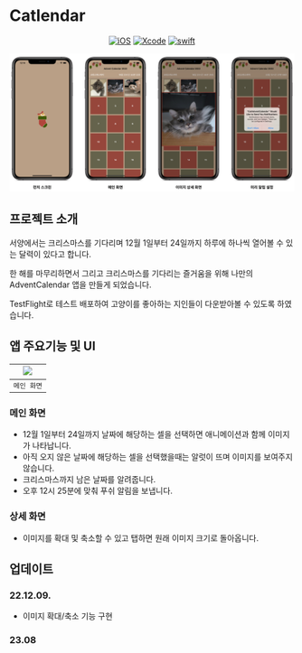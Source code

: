 # Catlendar

<div align="center">

[![iOS](https://img.shields.io/badge/iOS-15.0+-orange?logo=apple)]()
[![Xcode](https://img.shields.io/badge/Xcode-v14.2-blue?logo=xcode)]()
[![swift](https://img.shields.io/badge/Swift-v5.5-orange?logo=swift)]()


![main_Image.png](https://github.com/hyeji-K/CatAdventCalenderAPP/blob/develop/images/main_image.png)

</div align="center">


## 프로젝트 소개
서양에서는 크리스마스를 기다리며 12월 1일부터 24일까지 하루에 하나씩 열어볼 수 있는 달력이 있다고 합니다. 

한 해를 마무리하면서 그리고 크리스마스를 기다리는 즐거움을 위해 나만의 AdventCalendar 앱을 만들게 되었습니다. 

TestFlight로 테스트 배포하여 고양이를 좋아하는 지인들이 다운받아볼 수 있도록 하였습니다.


## 앱 주요기능 및 UI

<div align="center">

| <img width="200" src="https://github.com/hyeji-K/CatAdventCalenderAPP/blob/develop/images/view.gif"> |
| :-: |
| `메인 화면` |

</div align="center">


### 메인 화면
- 12월 1일부터 24일까지 날짜에 해당하는 셀을 선택하면 애니메이션과 함께 이미지가 나타납니다.
- 아직 오지 않은 날짜에 해당하는 셀을 선택했을때는 알럿이 뜨며 이미지를 보여주지 않습니다. 
- 크리스마스까지 남은 날짜를 알려줍니다.
- 오후 12시 25분에 맞춰 푸쉬 알림을 보냅니다.


### 상세 화면
- 이미지를 확대 및 축소할 수 있고 탭하면 원래 이미지 크기로 돌아옵니다. 


## 업데이트
### 22.12.09.
- 이미지 확대/축소 기능 구현

### 23.08